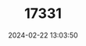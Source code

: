 ---
title: "17331"
category: "Hypsugo cadornae"
draft: false
date: 2024-02-22 13:03:50
languages:
  English: ["Thomas's Pipistrelle", "Cadorna’s Pipistrelle"]
---